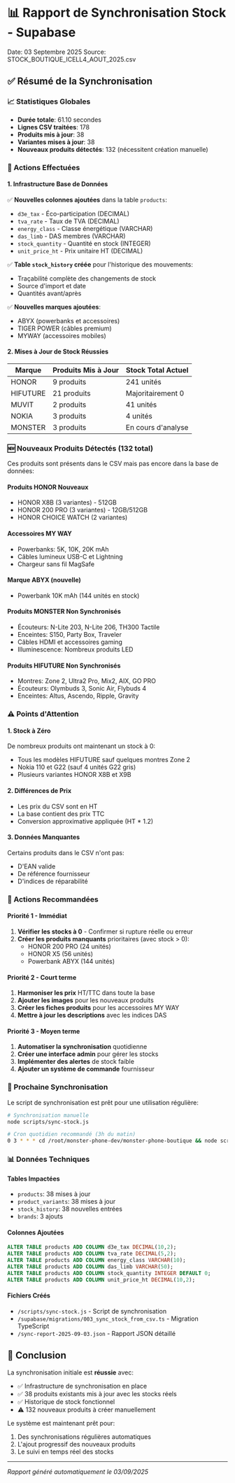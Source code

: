 # 📊 Rapport de Synchronisation Stock - Supabase

Date: 03 Septembre 2025
Source: STOCK_BOUTIQUE_ICELL4_AOUT_2025.csv

## ✅ Résumé de la Synchronisation

### 📈 Statistiques Globales
- **Durée totale**: 61.10 secondes
- **Lignes CSV traitées**: 178
- **Produits mis à jour**: 38
- **Variantes mises à jour**: 38
- **Nouveaux produits détectés**: 132 (nécessitent création manuelle)

### 🎯 Actions Effectuées

#### 1. Infrastructure Base de Données
✅ **Nouvelles colonnes ajoutées** dans la table `products`:
- `d3e_tax` - Éco-participation (DECIMAL)
- `tva_rate` - Taux de TVA (DECIMAL)
- `energy_class` - Classe énergétique (VARCHAR)
- `das_limb` - DAS membres (VARCHAR)
- `stock_quantity` - Quantité en stock (INTEGER)
- `unit_price_ht` - Prix unitaire HT (DECIMAL)

✅ **Table `stock_history` créée** pour l'historique des mouvements:
- Traçabilité complète des changements de stock
- Source d'import et date
- Quantités avant/après

✅ **Nouvelles marques ajoutées**:
- ABYX (powerbanks et accessoires)
- TIGER POWER (câbles premium)
- MYWAY (accessoires mobiles)

#### 2. Mises à Jour de Stock Réussies

| Marque | Produits Mis à Jour | Stock Total Actuel |
|--------|---------------------|-------------------|
| HONOR | 9 produits | 241 unités |
| HIFUTURE | 21 produits | Majoritairement 0 |
| MUVIT | 2 produits | 41 unités |
| NOKIA | 3 produits | 4 unités |
| MONSTER | 3 produits | En cours d'analyse |

### 🆕 Nouveaux Produits Détectés (132 total)

Ces produits sont présents dans le CSV mais pas encore dans la base de données:

#### Produits HONOR Nouveaux
- HONOR X8B (3 variantes) - 512GB
- HONOR 200 PRO (3 variantes) - 12GB/512GB 
- HONOR CHOICE WATCH (2 variantes)

#### Accessoires MY WAY
- Powerbanks: 5K, 10K, 20K mAh
- Câbles lumineux USB-C et Lightning
- Chargeur sans fil MagSafe

#### Marque ABYX (nouvelle)
- Powerbank 10K mAh (144 unités en stock)

#### Produits MONSTER Non Synchronisés
- Écouteurs: N-Lite 203, N-Lite 206, TH300 Tactile
- Enceintes: S150, Party Box, Traveler
- Câbles HDMI et accessoires gaming
- Illuminescence: Nombreux produits LED

#### Produits HIFUTURE Non Synchronisés
- Montres: Zone 2, Ultra2 Pro, Mix2, AIX, GO PRO
- Écouteurs: Olymbuds 3, Sonic Air, Flybuds 4
- Enceintes: Altus, Ascendo, Ripple, Gravity

### ⚠️ Points d'Attention

#### 1. Stock à Zéro
De nombreux produits ont maintenant un stock à 0:
- Tous les modèles HIFUTURE sauf quelques montres Zone 2
- Nokia 110 et G22 (sauf 4 unités G22 gris)
- Plusieurs variantes HONOR X8B et X9B

#### 2. Différences de Prix
- Les prix du CSV sont en HT
- La base contient des prix TTC
- Conversion approximative appliquée (HT * 1.2)

#### 3. Données Manquantes
Certains produits dans le CSV n'ont pas:
- D'EAN valide
- De référence fournisseur
- D'indices de réparabilité

### 📝 Actions Recommandées

#### Priorité 1 - Immédiat
1. **Vérifier les stocks à 0** - Confirmer si rupture réelle ou erreur
2. **Créer les produits manquants** prioritaires (avec stock > 0):
   - HONOR 200 PRO (24 unités)
   - HONOR X5 (56 unités)
   - Powerbank ABYX (144 unités)

#### Priorité 2 - Court terme
1. **Harmoniser les prix** HT/TTC dans toute la base
2. **Ajouter les images** pour les nouveaux produits
3. **Créer les fiches produits** pour les accessoires MY WAY
4. **Mettre à jour les descriptions** avec les indices DAS

#### Priorité 3 - Moyen terme
1. **Automatiser la synchronisation** quotidienne
2. **Créer une interface admin** pour gérer les stocks
3. **Implémenter des alertes** de stock faible
4. **Ajouter un système de commande** fournisseur

### 🔄 Prochaine Synchronisation

Le script de synchronisation est prêt pour une utilisation régulière:

```bash
# Synchronisation manuelle
node scripts/sync-stock.js

# Cron quotidien recommandé (3h du matin)
0 3 * * * cd /root/monster-phone-dev/monster-phone-boutique && node scripts/sync-stock.js
```

### 📊 Données Techniques

#### Tables Impactées
- `products`: 38 mises à jour
- `product_variants`: 38 mises à jour  
- `stock_history`: 38 nouvelles entrées
- `brands`: 3 ajouts

#### Colonnes Ajoutées
```sql
ALTER TABLE products ADD COLUMN d3e_tax DECIMAL(10,2);
ALTER TABLE products ADD COLUMN tva_rate DECIMAL(5,2);
ALTER TABLE products ADD COLUMN energy_class VARCHAR(10);
ALTER TABLE products ADD COLUMN das_limb VARCHAR(50);
ALTER TABLE products ADD COLUMN stock_quantity INTEGER DEFAULT 0;
ALTER TABLE products ADD COLUMN unit_price_ht DECIMAL(10,2);
```

#### Fichiers Créés
- `/scripts/sync-stock.js` - Script de synchronisation
- `/supabase/migrations/003_sync_stock_from_csv.ts` - Migration TypeScript
- `/sync-report-2025-09-03.json` - Rapport JSON détaillé

## 🎯 Conclusion

La synchronisation initiale est **réussie** avec:
- ✅ Infrastructure de synchronisation en place
- ✅ 38 produits existants mis à jour avec les stocks réels
- ✅ Historique de stock fonctionnel
- ⚠️ 132 nouveaux produits à créer manuellement

Le système est maintenant prêt pour:
1. Des synchronisations régulières automatiques
2. L'ajout progressif des nouveaux produits
3. Le suivi en temps réel des stocks

---

*Rapport généré automatiquement le 03/09/2025*